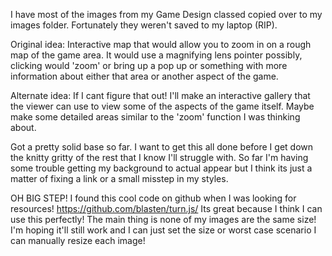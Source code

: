 I have most of the images from my Game Design classed copied over to my images folder.
Fortunately they weren't saved to my laptop (RIP).

Original idea: Interactive map that would allow you to zoom in on a rough
map of the game area. It would use a magnifying lens pointer possibly,
clicking would 'zoom' or bring up a pop up or something with more information about
either that area or another aspect of the game.

Alternate idea: If I cant figure that out! I'll make an interactive gallery that the
viewer can use to view some of the aspects of the game itself. Maybe make some detailed
areas similar to the 'zoom' function I was thinking about.

Got a pretty solid base so far. I want to get this all done before I get
down the knitty gritty of the rest that I know I'll struggle with.
So far I'm having some trouble getting my background to actual appear but
I think its just a matter of fixing a link or a small misstep in my styles.

OH BIG STEP! I found this cool code on github when I was looking for resources!
https://github.com/blasten/turn.js/
Its great because I think I can use this perfectly! The main thing is none of my
images are the same size! I'm hoping it'll still work and I can just set the size or
worst case scenario I can manually resize each image!
